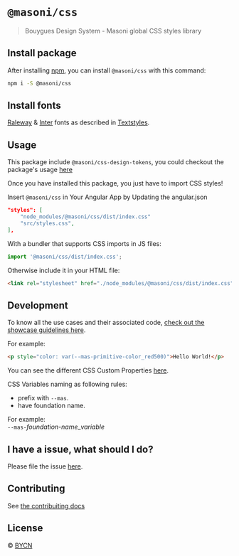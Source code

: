 # `@masoni/css`

> Bouygues Design System - Masoni global CSS styles library

## Install package

After installing [npm](https://docs.npmjs.com/downloading-and-installing-node-js-and-npm), you can install `@masoni/css` with this command:

```sh
npm i -S @masoni/css
```

## Install fonts

[Raleway](https://fonts.google.com/specimen/Raleway) &
[Inter](https://fonts.google.com/specimen/Inter) fonts as described in [Textstyles](https://zeroheight.com/9b39bb2a0/p/32c8aa-textstyles/b/1922ad).

## Usage

This package include `@masoni/css-design-tokens`, you could checkout the package's usage [here](https://github.com/bouygues-construction/design-system-bycn/blob/merge/projects/css/src/design_tokens/README.md)

Once you have installed this package, you just have to import CSS styles!

Insert `@masoni/css` in Your Angular App by Updating the angular.json

```json
"styles": [
    "node_modules/@masoni/css/dist/index.css"
    "src/styles.css",
],
```

With a bundler that supports CSS imports in JS files:

```javascript
import '@masoni/css/dist/index.css';
```

Otherwise include it in your HTML file:

```html
<link rel="stylesheet" href="./node_modules/@masoni/css/dist/index.css" />
```

## Development

To know all the use cases and their associated code, [check out the showcase guidelines here](#).

For example:

```html
<p style="color: var(--mas-primitive-color_red500)">Hello World!</p>
```

You can see the different CSS Custom Properties [here](https://github.com/bouygues-construction/design-system-bycn/tree/dangkhoa/project-initialize/projects/css/src/design_tokens).

CSS Variables naming as following rules:

- prefix with `--mas`.
- have foundation name.

For example:\
`--mas-`_*foundation-name*_\__variable_

## I have a issue, what should I do?

Please file the issue [here](https://github.com/bouygues-construction/design-system-bycn/issues/new).

## Contributing

See [the contribuiting docs](https://github.com/bouygues-construction/design-system-bycn/blob/dangkhoa/project-initialize/CONTRIBUTING.md)

## License

© [BYCN](https://github.com/bouygues-construction)
